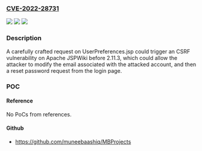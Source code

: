 ### [CVE-2022-28731](https://cve.mitre.org/cgi-bin/cvename.cgi?name=CVE-2022-28731)
![](https://img.shields.io/static/v1?label=Product&message=Apache%20JSPWiki&color=blue)
![](https://img.shields.io/static/v1?label=Version&message=Apache%20JSPWiki%20&color=brightgreen)
![](https://img.shields.io/static/v1?label=Vulnerability&message=CSRF%20Account%20Takeover&color=brightgreen)

### Description

A carefully crafted request on UserPreferences.jsp could trigger an CSRF vulnerability on Apache JSPWiki before 2.11.3, which could allow the attacker to modify the email associated with the attacked account, and then a reset password request from the login page.

### POC

#### Reference
No PoCs from references.

#### Github
- https://github.com/muneebaashiq/MBProjects

